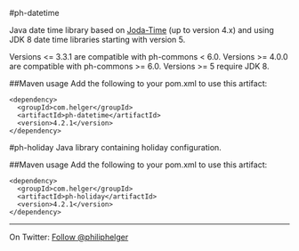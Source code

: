 #ph-datetime

Java date time library based on [Joda-Time](http://www.joda.org/joda-time/) (up to version 4.x) and using JDK 8 date time libraries starting with version 5.


Versions <= 3.3.1 are compatible with ph-commons < 6.0.
Versions >= 4.0.0 are compatible with ph-commons >= 6.0.
Versions >= 5 require JDK 8.

##Maven usage
Add the following to your pom.xml to use this artifact:
```
<dependency>
  <groupId>com.helger</groupId>
  <artifactId>ph-datetime</artifactId>
  <version>4.2.1</version>
</dependency>
```

#ph-holiday
Java library containing holiday configuration.

##Maven usage
Add the following to your pom.xml to use this artifact:
```
<dependency>
  <groupId>com.helger</groupId>
  <artifactId>ph-holiday</artifactId>
  <version>4.2.1</version>
</dependency>
```

---

On Twitter: <a href="https://twitter.com/philiphelger">Follow @philiphelger</a>
